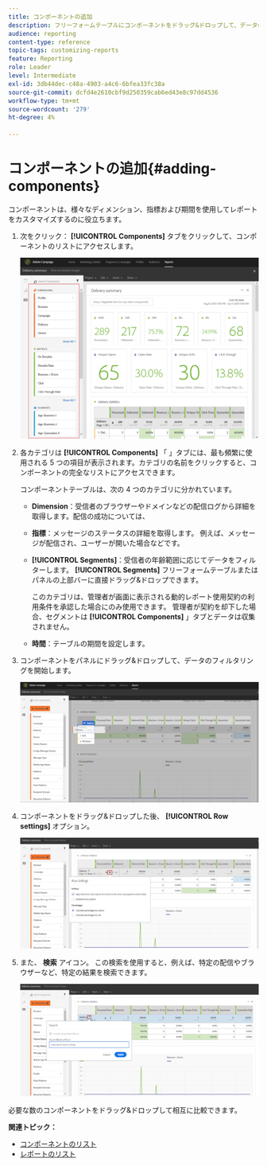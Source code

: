 ```yaml
---
title: コンポーネントの追加
description: フリーフォームテーブルにコンポーネントをドラッグ&ドロップして、データのフィルタリングとレポートの作成を開始します。
audience: reporting
content-type: reference
topic-tags: customizing-reports
feature: Reporting
role: Leader
level: Intermediate
exl-id: 3db44dec-c48a-4903-a4c6-6bfea33fc38a
source-git-commit: dcfd4e2610cbf9d250359cab6ed43e8c97dd4536
workflow-type: tm+mt
source-wordcount: '279'
ht-degree: 4%

---
```


# コンポーネントの追加{#adding-components}

コンポーネントは、様々なディメンション、指標および期間を使用してレポートをカスタマイズするのに役立ちます。

1. 次をクリック： **[!UICONTROL Components]** タブをクリックして、コンポーネントのリストにアクセスします。

   ![](assets/dynamic_report_components.png)

1. 各カテゴリは **[!UICONTROL Components]** 「 」タブには、最も頻繁に使用される 5 つの項目が表示されます。カテゴリの名前をクリックすると、コンポーネントの完全なリストにアクセスできます。

   コンポーネントテーブルは、次の 4 つのカテゴリに分かれています。

   * **Dimension**：受信者のブラウザーやドメインなどの配信ログから詳細を取得します。配信の成功については、
   * **指標**：メッセージのステータスの詳細を取得します。 例えば、メッセージが配信され、ユーザーが開いた場合などです。
   * **[!UICONTROL Segments]**：受信者の年齢範囲に応じてデータをフィルターします。 **[!UICONTROL Segments]** フリーフォームテーブルまたはパネルの上部バーに直接ドラッグ&amp;ドロップできます。

     このカテゴリは、管理者が画面に表示される動的レポート使用契約の利用条件を承認した場合にのみ使用できます。 管理者が契約を却下した場合、セグメントは **[!UICONTROL Components]** 」タブとデータは収集されません。

   * **時間**：テーブルの期間を設定します。

1. コンポーネントをパネルにドラッグ&amp;ドロップして、データのフィルタリングを開始します。

   ![](assets/dynamic_report_components_2.png)

1. コンポーネントをドラッグ&amp;ドロップした後、 **[!UICONTROL Row settings]** オプション。

   ![](assets/dynamic_report_components_3.png)

1. また、 **検索** アイコン。 この検索を使用すると、例えば、特定の配信やブラウザーなど、特定の結果を検索できます。

   ![](assets/dynamic_report_components_4.png)

必要な数のコンポーネントをドラッグ&amp;ドロップして相互に比較できます。

**関連トピック：**

* [コンポーネントのリスト](../../reporting/using/list-of-components.md)
* [レポートのリスト](../../reporting/using/defining-the-report-period.md)
